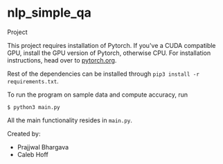 # nlp_simple_qa
Project

This project requires installation of Pytorch. If you've a CUDA compatible GPU, install the GPU version of Pytorch, otherwise CPU.
For installation instructions, head over to [pytorch.org](https://pytorch.org).

Rest of the dependencies can be installed through `pip3 install -r requirements.txt`.

To run the program on sample data and compute accuracy, run
```
$ python3 main.py
```
All the main functionality resides in `main.py`.

Created by:
- Prajjwal Bhargava
- Caleb Hoff
